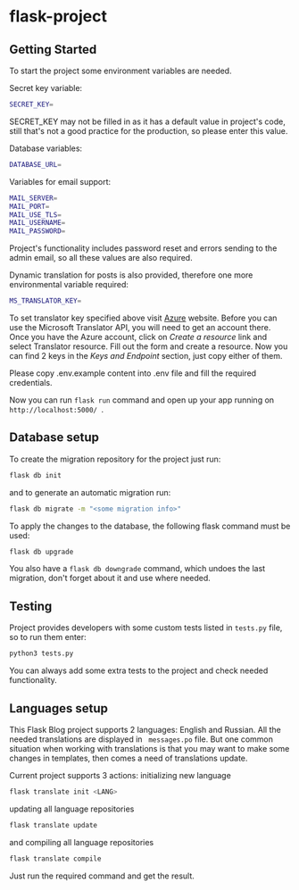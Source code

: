 # flask-project

Getting Started
-------------------------

To start the project some environment variables are needed.

Secret key variable:

```sh
SECRET_KEY=
```

SECRET_KEY</code> may not be filled in as it has a default value in project's code, still that's not a good practice for
the production, so please enter this value.

Database variables:

```sh
DATABASE_URL=
```

Variables for email support:

```sh
MAIL_SERVER=
MAIL_PORT=
MAIL_USE_TLS=
MAIL_USERNAME=
MAIL_PASSWORD=
```

Project's functionality includes password reset and errors sending to the admin email, so all these values are also
required.

Dynamic translation for posts is also provided, therefore one more environmental variable required:

```sh
MS_TRANSLATOR_KEY=
```

To set translator key specified above visit [Azure](https://portal.azure.com/) website. Before you can use the Microsoft
Translator API, you will need to get an account there. Once you have the Azure account, click on *Create a resource*
link and select Translator resource. Fill out the form and create a resource. Now you can find 2 keys in the *Keys and
Endpoint* section, just copy either of them.

Please copy .env.example content into .env file and fill the required credentials.

Now you can run <code>flask run</code> command and open up your app running on <code>http://localhost:5000/ </code>.

Database setup
-------------------------

To create the migration repository for the project just run:

```sh
flask db init
```

and to generate an automatic migration run:

```sh
flask db migrate -m "<some migration info>"
```

To apply the changes to the database, the following flask command must be used:

```sh
flask db upgrade
```

You also have a <code>flask db downgrade</code> command, which undoes the last migration, don't forget about it and use
where needed.

Testing
-------------------------

Project provides developers with some custom tests listed in <code>tests.py</code> file, so to run them enter:

```sh
python3 tests.py
```

You can always add some extra tests to the project and check needed functionality.

Languages setup
-------------------------

This Flask Blog project supports 2 languages: English and Russian. All the needed translations are displayed in <code>
messages.po</code> file. But one common situation when working with translations is that you may want to make some
changes in templates, then comes a need of translations update.

Current project supports 3 actions: initializing new language

```sh
flask translate init <LANG>
```

updating all language repositories

```sh
flask translate update
```

and compiling all language repositories

```sh
flask translate compile
```

Just run the required command and get the result.
